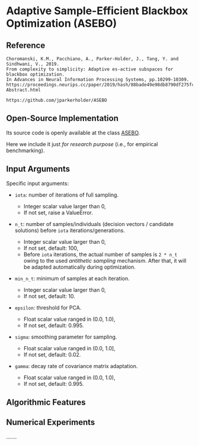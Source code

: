 # Adaptive Sample-Efficient Blackbox Optimization (ASEBO)

## Reference

```
Choromanski, K.M., Pacchiano, A., Parker-Holder, J., Tang, Y. and Sindhwani, V., 2019.
From complexity to simplicity: Adaptive es-active subspaces for blackbox optimization.
In Advances in Neural Information Processing Systems, pp.10299-10309.
https://proceedings.neurips.cc/paper/2019/hash/88bade49e98db8790df275fcebb37a13-Abstract.html

https://github.com/jparkerholder/ASEBO
```

## Open-Source Implementation

Its source code is openly available at the class [ASEBO](https://github.com/os-popt/pypop-lso/blob/master/optimizers/es/asebo.py).

Here we include it just *for research purpose* (i.e., for empirical benchmarking).

## Input Arguments

Specific input arguments:

  * ```iota```: number of iterations of full sampling.
    * Integer scalar value larger than 0,
    * If not set, raise a ValueError.

  * ```n_t```: number of samples/individuals (decision vectors / candidate solutions) before ```iota``` iterations/generations.
    * Integer scalar value larger than 0,
    * If not set, default: 100,
    * Before ```iota``` iterations, the actual number of samples is ```2 * n_t``` owing to the used *antithetic sampling* mechanism. After that, it will be adapted automatically during optimization.

  * ```min_n_t```: minimum of samples at each iteration.
    * Integer scalar value larger than 0,
    * If not set, default: 10.

  * ```epsilon```: threshold for PCA.
    * Float scalar value ranged in (0.0, 1.0),
    * If not set, default: 0.995.
  
  * ```sigma```: smoothing parameter for sampling.
    * Float scalar value ranged in (0.0, 1.0],
    * If not set, default: 0.02.

  * ```gamma```: decay rate of covariance matrix adaptation.
    * Float scalar value ranged in (0.0, 1.0),
    * If not set, default: 0.995.

## Algorithmic Features

## Numerical Experiments

.......
